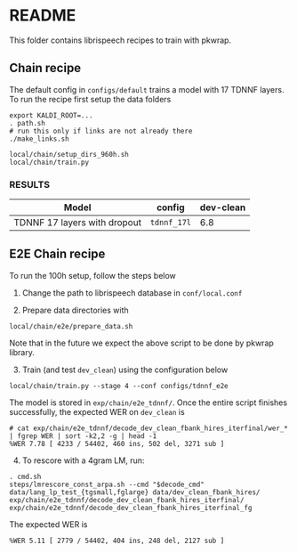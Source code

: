 # README

This folder contains librispeech recipes to train with pkwrap. 

## Chain recipe

The default config in ``configs/default`` trains a model
with 17 TDNNF layers. To run the recipe first setup the data folders

```
export KALDI_ROOT=...
. path.sh
# run this only if links are not already there
./make_links.sh

local/chain/setup_dirs_960h.sh
local/chain/train.py
```

### RESULTS

| Model | config | dev-clean | 
| ---------- | ---------- | ---------- | 
| TDNNF 17 layers with dropout | ``tdnnf_17l``| 6.8 |

## E2E Chain recipe

To run the 100h setup, follow the steps below

1. Change the path to librispeech database in ``conf/local.conf``

2. Prepare data directories with

```
local/chain/e2e/prepare_data.sh
```

Note that in the future we expect the above script to be done by pkwrap library.

3. Train (and test ``dev_clean``) using the configuration below

```
local/chain/train.py --stage 4 --conf configs/tdnnf_e2e
```

The model is stored in ``exp/chain/e2e_tdnnf/``. Once the entire script finishes successfully, the expected WER on ``dev_clean`` is

```
# cat exp/chain/e2e_tdnnf/decode_dev_clean_fbank_hires_iterfinal/wer_* | fgrep WER | sort -k2,2 -g | head -1
%WER 7.78 [ 4233 / 54402, 460 ins, 502 del, 3271 sub ]
```

4. To rescore with a 4gram LM, run:

```
. cmd.sh
steps/lmrescore_const_arpa.sh --cmd "$decode_cmd" data/lang_lp_test_{tgsmall,fglarge} data/dev_clean_fbank_hires/ exp/chain/e2e_tdnnf/decode_dev_clean_fbank_hires_iterfinal/ exp/chain/e2e_tdnnf/decode_dev_clean_fbank_hires_iterfinal_fg
```

The expected WER is 
```
%WER 5.11 [ 2779 / 54402, 404 ins, 248 del, 2127 sub ]
```
